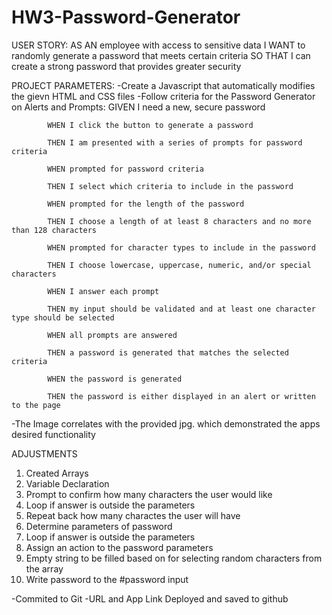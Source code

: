 # HW3-Password-Generator
USER STORY:
AS AN employee with access to sensitive data
I WANT to randomly generate a password that meets certain criteria
SO THAT I can create a strong password that provides greater security

PROJECT PARAMETERS:
    -Create a Javascript that automatically modifies the gievn HTML and CSS files
    -Follow criteria for the Password Generator on Alerts and Prompts:
            GIVEN I need a new, secure password
            
            WHEN I click the button to generate a password
            
            THEN I am presented with a series of prompts for password criteria
            
            WHEN prompted for password criteria
            
            THEN I select which criteria to include in the password
            
            WHEN prompted for the length of the password
            
            THEN I choose a length of at least 8 characters and no more than 128 characters
            
            WHEN prompted for character types to include in the password
            
            THEN I choose lowercase, uppercase, numeric, and/or special characters
            
            WHEN I answer each prompt
            
            THEN my input should be validated and at least one character type should be selected
            
            WHEN all prompts are answered
            
            THEN a password is generated that matches the selected criteria
            
            WHEN the password is generated
            
            THEN the password is either displayed in an alert or written to the page

-The Image correlates with the provided jpg. which demonstrated the apps desired functionality

ADJUSTMENTS 

1. Created Arrays
2. Variable Declaration
3. Prompt to confirm how many characters the user would like
4. Loop if answer is outside the parameters 
5. Repeat back how many charactes the user will have
6. Determine parameters of password 
7. Loop if answer is outside the parameters
8. Assign an action to the password parameters
9. Empty string to be filled based on for selecting random characters from the array
10. Write password to the #password input

-Commited to Git
-URL and App Link Deployed and saved to github


